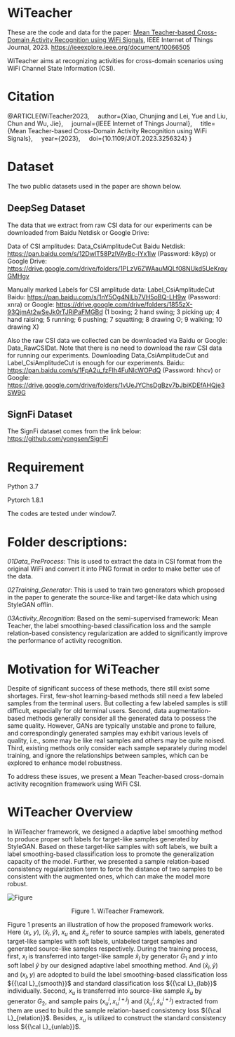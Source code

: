 # WiTeacher

These are the code and data for the paper: [Mean Teacher-based Cross-Domain Activity Recognition using WiFi Signals](https://github.com/ChunjingXiao/WiTeacher/blob/master/MeanTeacher_WiTeacher_IoTJ.pdf), IEEE Internet of Things Journal, 2023. https://ieeexplore.ieee.org/document/10066505

WiTeacher aims at recognizing activities for cross-domain scenarios using WiFi Channel State Information (CSI).

# Citation
@ARTICLE{WiTeacher2023,
&nbsp; &nbsp; author={Xiao, Chunjing and Lei, Yue and Liu, Chun and Wu, Jie},
&nbsp; &nbsp; journal={IEEE Internet of Things Journal}, 
&nbsp; &nbsp; title={Mean Teacher-based Cross-Domain Activity Recognition using WiFi Signals}, 
&nbsp; &nbsp; year={2023},
&nbsp; &nbsp; doi={10.1109/JIOT.2023.3256324}
}

# Dataset


The two public datasets used in the paper are shown below.


## DeepSeg Dataset


The data that we extract from raw CSI data for our experiments can be downloaded from Baidu Netdisk or Google Drive:


Data of CSI amplitudes: Data_CsiAmplitudeCut Baidu Netdisk: https://pan.baidu.com/s/12DwlT58PzlVAyBc-lYx1lw (Password: k8yp) 
or Google Drive: https://drive.google.com/drive/folders/1PLzV6ZWAauMQLf08NUkd5UeKrqyGMHgv


Manually marked Labels for CSI amplitude data: Label_CsiAmplitudeCut Baidu: https://pan.baidu.com/s/1nY5Og4NlLb7VH5oBQ-LH9w (Password: xnra) 
or Google: https://drive.google.com/drive/folders/1855zX-93QjmAt2wSeJk0rTJRiPaFMGBd (1 boxing; 2 hand swing; 3 picking up; 4 hand raising; 5 running; 6 pushing; 7 squatting; 8 drawing O; 9 walking; 10 drawing X)



Also the raw CSI data we collected can be downloaded via Baidu or Google: Data_RawCSIDat. Note that there is no need to download the raw CSI data for running our experiments. Downloading Data_CsiAmplitudeCut and Label_CsiAmplitudeCut is enough for our experiments. Baidu: https://pan.baidu.com/s/1FpA2u_fzFIh4FuNIcWOPdQ (Password: hhcv) or Google: https://drive.google.com/drive/folders/1vUeJYChsDgBzv7bJbiKDEfAHQje3SW9G




## SignFi Dataset

The SignFi dataset comes from the link below: https://github.com/yongsen/SignFi


# Requirement

Python 3.7

Pytorch 1.8.1

The codes are tested under window7.


# Folder descriptions:

*01Data_PreProcess*: This is used to extract the data in CSI format from the original WiFi and convert it into PNG format in order to make better use of the data.


*02Training_Generator*: This is used to train two generators which proposed in the paper to  generate the source-like and target-like data which using StyleGAN offlin.


*03Activity_Recognition*: Based on the semi-supervised framework: Mean Teacher, the label smoothing-based classification loss and the sample relation-based consistency
regularization are added to significantly improve the performance of activity recognition.



# Motivation for WiTeacher

Despite of significant success of these methods, there still
exist some shortages. First, few-shot learning-based methods
still need a few labeled samples from the terminal users. But collecting a few labeled samples is still difficult,
especially for old terminal users. Second, data augmentation-based methods generally consider all the generated data to possess the same quality. However, GANs are typically unstable
and prone to failure, and correspondingly generated
samples may exhibit various levels of quality, i.e., some may
be like real samples and others may be quite noised. Third,
existing methods only consider each sample separately during
model training, and ignore the relationships between samples,
which can be explored to enhance model robustness.

To address these issues, we present a Mean Teacher-based
cross-domain activity recognition framework using WiFi CSI.



# WiTeacher Overview

In WiTeacher framework, we designed a adaptive
label smoothing method to produce proper soft labels for
target-like samples generated by StyleGAN. Based on these
target-like samples with soft labels, we built a label smoothing-based classification loss to promote the generalization capacity
of the model. Further, we presented a sample relation-based
consistency regularization term to force the distance of two
samples to be consistent with the augmented ones, which can
make the model more robust.

![Figure](https://github.com/ChunjingXiao/WiTeacher/blob/master/FigWiTeacherFramework.jpg)
<p align="center">Figure 1. WiTeacher Framework. </p>

Figure 1 presents an illustration of how the proposed framework works. Here ($x_l$, $y$), $({{\hat x}_l},\hat y)$, $x_u$ and ${{\hat x}_u}$ refer to source samples with labels, generated target-like samples with soft labels, unlabeled target samples and generated source-like samples respectively. During the training process, first, $x_l$ is transferred into target-like sample ${{\hat x}_l}$ by generator ${G_1}$ and $y$ into soft label ${\hat y}$ by our designed adaptive label smoothing method. And $\left( {{{\hat x}_l},\hat y} \right)$ and $\left( {{x_l},y} \right)$ are adopted to build the label smoothing-based classification loss ${{\cal L}_{smooth}}$ and standard classification loss ${{\cal L}_{lab}}$ individually. Second, $x_u$ is transferred into source-like sample ${{\hat x}_u}$ by generator ${G_2}$, and sample pairs $\left( {x_u^i,x_u^{i + j}} \right)$ and $\left( {\hat x_u^i,\hat x_u^{i + j}} \right)$ extracted from them are used to build the sample relation-based consistency loss ${{\cal L}_{relation}}$. Besides, $x_u$ is utilized to construct the standard consistency loss ${{\cal L}_{unlab}}$.


